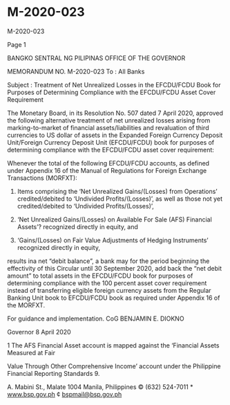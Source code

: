 # M-2020-023

M-2020-023

Page 1

BANGKO SENTRAL NG PILIPINAS OFFICE OF THE GOVERNOR

MEMORANDUM NO. M-2020-023 To : All Banks

Subject : Treatment of Net Unrealized Losses in the EFCDU/FCDU Book for Purposes of Determining Compliance with the EFCDU/FCDU Asset Cover Requirement

The Monetary Board, in its Resolution No. 507 dated 7 April 2020, approved the following alternative treatment of net unrealized losses arising from marking-to-market of financial assets/liabilities and revaluation of third currencies to US dollar of assets in the Expanded Foreign Currency Deposit Unit/Foreign Currency Deposit Unit (EFCDU/FCDU) book for purposes of determining compliance with the EFCDU/FCDU asset cover requirement:

Whenever the total of the following EFCDU/FCDU accounts, as defined under Appendix 16 of the Manual of Regulations for Foreign Exchange Transactions (MORFXT):

1. Items comprising the ‘Net Unrealized Gains/(Losses) from Operations’ credited/debited to ‘Undivided Profits/(Losses)’, as well as those not yet credited/debited to ‘Undivided Profits/(Losses)’,

2. ‘Net Unrealized Gains/(Losses) on Available For Sale (AFS) Financial Assets’? recognized directly in equity, and

3. ‘Gains/(Losses) on Fair Value Adjustments of Hedging Instruments’ recognized directly in equity,

results ina net “debit balance”, a bank may for the period beginning the effectivity of this Circular until 30 September 2020, add back the “net debit amount” to total assets in the EFCDU/FCDU book for purposes of determining compliance with the 100 percent asset cover requirement instead of transferring eligible foreign currency assets from the Regular Banking Unit book to EFCDU/FCDU book as required under Appendix 16 of the MORFXT.

For guidance and implementation. CoG BENJAMIN E. DIOKNO

Governor 8 April 2020

1 The AFS Financial Asset account is mapped against the ‘Financial Assets Measured at Fair

Value Through Other Comprehensive Income’ account under the Philippine Financial Reporting Standards 9.

A. Mabini St., Malate 1004 Manila, Philippines © (632) 524-7011 * www.bsp.gov.ph ¢ bspmail@bsp.gov.ph